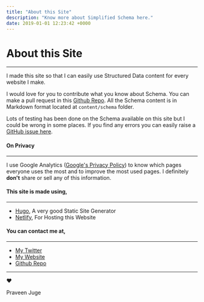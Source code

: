 ```yaml
---
title: "About this Site"
description: "Know more about Simplified Schema here."
date: 2019-01-01 12:23:42 +0000
---
```


# About this Site
---
I made this site so that I can easily use Structured Data content for every website I make.

I would love for you to contribute what you know about Schema. You can make a pull request in this [Github Repo](https://github.com/praveenjuge/simplified-schema/). All the Schema content is in Markdown format located at `content/schema` folder.

Lots of testing has been done on the Schema available on this site but I could be wrong in some places. If you find any errors you can easily raise a [GitHub issue here](https://github.com/praveenjuge/simplified-schema/issues/).

#### On Privacy
---
I use Google Analytics ([Google's Privacy Policy](https://www.google.com/analytics/terms/us.html)) to know which pages everyone uses the most and to improve the most used pages. I definitely **don't** share or sell any of this information. 

#### This site is made using,
---
- [Hugo](https://gohugo.io/), A very good Static Site Generator
- [Netlify](https://www.netlify.com/), For Hosting this Website

#### You can contact me at,
---
- [My Twitter](https://twitter.com/praveenjuge)
- [My Website](https://praveenjuge.ooo)
- [Github Repo](https://github.com/praveenjuge/simplified-schema/)

---

❤️

Praveen Juge
